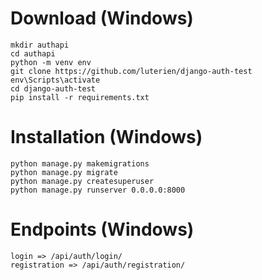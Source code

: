 # Download (Windows)

```
mkdir authapi
cd authapi
python -m venv env
git clone https://github.com/luterien/django-auth-test
env\Scripts\activate
cd django-auth-test
pip install -r requirements.txt
```

# Installation (Windows)

```
python manage.py makemigrations
python manage.py migrate
python manage.py createsuperuser
python manage.py runserver 0.0.0.0:8000
```

# Endpoints (Windows)

```
login => /api/auth/login/
registration => /api/auth/registration/
```
